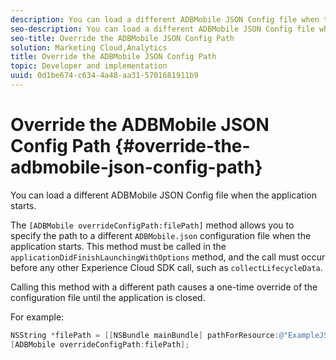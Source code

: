 ```yaml
---
description: You can load a different ADBMobile JSON Config file when the application starts.
seo-description: You can load a different ADBMobile JSON Config file when the application starts.
seo-title: Override the ADBMobile JSON Config Path
solution: Marketing Cloud,Analytics
title: Override the ADBMobile JSON Config Path
topic: Developer and implementation
uuid: 0d1be674-c634-4a48-aa31-5701681911b9
---
```


# Override the ADBMobile JSON Config Path {#override-the-adbmobile-json-config-path}

You can load a different ADBMobile JSON Config file when the application starts.

The `[ADBMobile overrideConfigPath:filePath]` method allows you to specify the path to a different `ADBMobile.json` configuration file when the application starts. This method must be called in the `applicationDidFinishLaunchingWithOptions` method, and the call must occur before any other Experience Cloud SDK call, such as `collectLifecycleData`.

Calling this method with a different path causes a one-time override of the configuration file until the application is closed.

For example:

```objective-c
NSString *filePath = [[NSBundle mainBundle] pathForResource:@"ExampleJSONFile" ofType:@"json"]; 
[ADBMobile overrideConfigPath:filePath];
```

